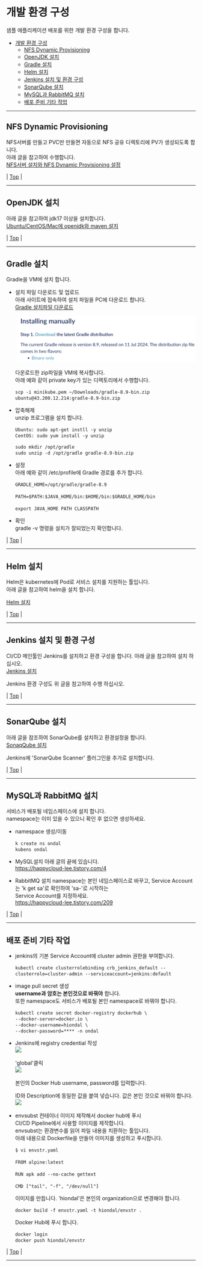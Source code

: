 # 개발 환경 구성
샘플 애플리케이션 배포를 위한 개발 환경 구성을 합니다.  

- [개발 환경 구성](#개발-환경-구성)
  - [NFS Dynamic Provisioning](#nfs-dynamic-provisioning)
  - [OpenJDK 설치](#openjdk-설치)
  - [Gradle 설치](#gradle-설치)
  - [Helm 설치](#helm-설치)
  - [Jenkins 설치 및 환경 구성](#jenkins-설치-및-환경-구성)
  - [SonarQube 설치](#sonarqube-설치)
  - [MySQL과 RabbitMQ 설치](#mysql과-rabbitmq-설치)
  - [배포 준비 기타 작업](#배포-준비-기타-작업)


---

## NFS Dynamic Provisioning 
NFS서버를 만들고 PVC만 만들면 자동으로 NFS 공유 디렉토리에 PV가 생성되도록 합니다.  
아래 글을 참고하여 수행합니다.  
[NFS서버 설치와 NFS Dynamic Provisioning 설정](https://happycloud-lee.tistory.com/178)  

| [Top](#개발-환경-구성) |

---

## OpenJDK 설치
아래 글을 참고하여 jdk17 이상을 설치합니다.  
[Ubuntu/CentOS/Mac에 openjdk와 maven 설치](https://happycloud-lee.tistory.com/186)  

| [Top](#개발-환경-구성) |

---

## Gradle 설치
Gradle을 VM에 설치 합니다.  

- 설치 파일 다운로드 및 업로드  
  아래 사이트에 접속하여 설치 파일을 PC에 다운로드 합니다.  
  [Gradle 설치파일 다운로드](https://gradle.org/install/)

  ![](images/2024-07-25-11-37-08.png)   

  다운로드한 zip파일을 VM에 복사합니다.  
  아래 예와 같이 private key가 있는 디렉토리에서 수행합니다.  
  ```
  scp -i minikube.pem ~/Downloads/gradle-8.9-bin.zip ubuntu@43.200.12.214:gradle-8.9-bin.zip
  ```

- 압축해제  
  unzip 프로그램을 설치 합니다.   
  ```
  Ubuntu: sudo apt-get instll -y unzip   
  CentOS: sudo yum install -y unzip 
  ```

  ```
  sudo mkdir /opt/gradle
  sudo unzip -d /opt/gradle gradle-8.9-bin.zip 
  ```

- 설정  
  아래 예와 같이 /etc/profile에 Gradle 경로를 추가 합니다.  
  ```
  GRADLE_HOME=/opt/gradle/gradle-8.9

  PATH=$PATH:$JAVA_HOME/bin:$HOME/bin:$GRADLE_HOME/bin

  export JAVA_HOME PATH CLASSPATH
  ````

- 확인  
  gradle -v 명령을 설치가 잘되었는지 확인합니다.   

| [Top](#개발-환경-구성) |

---

## Helm 설치  
Helm은 kubernetes에 Pod로 서비스 설치를 지원하는 툴입니다.  
아래 글을 참고하여 helm을 설치 합니다.  

[Helm 설치](https://happycloud-lee.tistory.com/3)

| [Top](#개발-환경-구성) |

---

## Jenkins 설치 및 환경 구성  
CI/CD 메인툴인 Jenkins를 설치하고 환경 구성을 합니다. 
아래 글을 참고하여 설치 하십시오.  
[Jenkins 설치](https://happycloud-lee.tistory.com/48)
  

Jenkins 환경 구성도 위 글을 참고하여 수행 하십시오.    

| [Top](#개발-환경-구성) |

---

## SonarQube 설치 

아래 글을 참조하여 SonarQube를 설치하고 환경설정을 합니다.     
[SonaqQube 설치](https://happycloud-lee.tistory.com/49)  

Jenkins에 'SonarQube Scanner' 플러그인을 추가로 설치합니다.  

| [Top](#개발-환경-구성) |

---

## MySQL과 RabbitMQ 설치  
서비스가 배포될 네임스페이스에 설치 합니다.   
namespace는 이미 있을 수 있으니 확인 후 없으면 생성하세요.  
- namespace 생성/이동
  ```
  k create ns ondal
  kubens ondal
  ```

- MySQL설치
  아래 글의 끝에 있습니다.  
  https://happycloud-lee.tistory.com/4

- RabbitMQ 설치
  namespace는 본인 네임스페이스로 바꾸고, Service Account는 'k get sa'로 확인하여 'sa-'로 시작하는   
  Service Account를 지정하세요.   
  https://happycloud-lee.tistory.com/209

| [Top](#개발-환경-구성) |

---

## 배포 준비 기타 작업

- jenkins의 기본 Service Account에 cluster admin 권한을 부여합니다.  
  ``` 
  kubectl create clusterrolebinding crb_jenkins_default --clusterrole=cluster-admin --serviceaccount=jenkins:default
  ```

- image pull secret 생성  
  **username과 암호는 본인것으로 바꿔야** 합니다.   
  또한 namespace도 서비스가 배포될 본인 namespace로 바꿔야 합니다.  

  ```
  kubectl create secret docker-registry dockerhub \
  --docker-server=docker.io \
  --docker-username=hiondal \
  --docker-password=**** -n ondal
  ```

- Jenkins에 registry credential 작성    
  ![](images/2024-07-25-16-11-37.png)  

  'global'클릭  
  ![](images/2024-07-25-16-11-59.png)  

  본인의 Docker Hub username, password를 입력합니다.  

  ID와 Description에 동일한 값을 붙여 넣습니다. 값은 본인 것으로 바꿔야 합니다.    
  ![](images/2024-07-25-16-13-10.png)  

- envsubst 컨테이너 이미지 제작해서 docker hub에 푸시   
  CI/CD Pipeline에서 사용할 이미지를 제작합니다.   
  envsubst는 환경변수를 읽어 파일 내용을 치환하는 툴입니다.    
  아래 내용으로 Dockerfile을 만들어 이미지를 생성하고 푸시합니다.  
  ```
  $ vi envstr.yaml
  
  FROM alpine:latest

  RUN apk add --no-cache gettext

  CMD ["tail", "-f", "/dev/null"]
  ```   

  이미지를 만듭니다. 'hiondal'은 본인의 organization으로 변경해야 합니다.  
  ```
  docker build -f envstr.yaml -t hiondal/envstr .
  ```

  Docker Hub에 푸시 합니다.  
  ```
  docker login 
  docker push hiondal/envstr
  ```

| [Top](#개발-환경-구성) |

---

